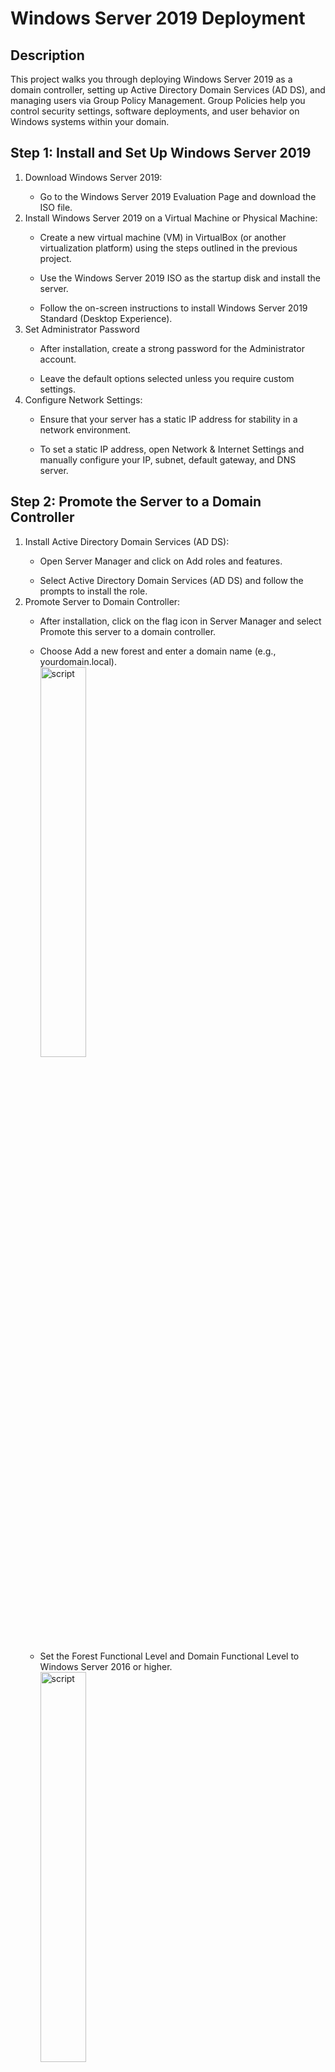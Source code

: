 # Windows Server 2019 Deployment
<h2>Description</h2>
This project walks you through deploying Windows Server 2019 as a domain controller, setting up Active Directory Domain Services (AD DS), and managing users via Group Policy Management. Group Policies help you control security settings, software deployments, and user behavior on Windows systems within your domain.
<br />
<h2>Step 1: Install and Set Up Windows Server 2019 </h2>
<ol>
   <li>Download Windows Server 2019:</li>
   <ul>
      <li>Go to the Windows Server 2019 Evaluation Page and download the ISO file.</li>
   </ul>
   <li>Install Windows Server 2019 on a Virtual Machine or Physical Machine:</li>
   <ul>
      <li>Create a new virtual machine (VM) in VirtualBox (or another virtualization platform) using the steps outlined in the previous project.</li>
   </ul>
   <ul>
      <li>Use the Windows Server 2019 ISO as the startup disk and install the server.</li>
   </ul>
   <ul>
      <li>Follow the on-screen instructions to install Windows Server 2019 Standard (Desktop Experience).</li>
   </ul>
   <li>Set Administrator Password</li>
   <ul>
      <li>After installation, create a strong password for the Administrator account.</li>
   </ul>
   <ul>
      <li>Leave the default options selected unless you require custom settings.</li>
   </ul>
     <li>Configure Network Settings:</li>
   <ul>
      <li>Ensure that your server has a static IP address for stability in a network environment.</li>
   </ul>
   <ul>
      <li>To set a static IP address, open Network & Internet Settings and manually configure your IP, subnet, default gateway, and DNS server.</li>
   </ul>
</ol>


<h2>Step 2: Promote the Server to a Domain Controller</h2>
<ol>
   <li>Install Active Directory Domain Services (AD DS):</li>
   <ul>
      <li>Open Server Manager and click on Add roles and features.</li>
   </ul>
   <ul>
      <li>Select Active Directory Domain Services (AD DS) and follow the prompts to install the role.</li>
   </ul>
   <li>Promote Server to Domain Controller:</li>
   <ul>
      <li>After installation, click on the flag icon in Server Manager and select Promote this server to a domain controller.</li>
   </ul>
   <ul>
      <li>Choose Add a new forest and enter a domain name (e.g., yourdomain.local). 
         <br/>
         <img src="https://i.imgur.com/xLBPzXn.png" height="40%" width="40%" alt="script"/>
         <br/>
      </li>
   </ul>
   <ul>
      <li>Set the Forest Functional Level and Domain Functional Level to Windows Server 2016 or higher.
         <br/>
         <img src="https://i.imgur.com/eVUHNRy.png" height="40%" width="40%" alt="script"/>
         <br/>
      </li>
   </ul
      <ul>
      <li>Enter a Directory Services Restore Mode (DSRM) password and complete the installation.</li>
   </ul>
  <li>Restart the Server:</li>
   <ul>
      <li>Right-click on your domain (e.g., yourdomain.local) and choose New > Organizational Unit.</li>
   </ul>
   <ul>
      <li>Name the OU (e.g., Users or Workstations). This will help you organize and apply specific policies to users and computers.</li>
   </ul>
</ol>



<h2>Step 3: Set Up Active Directory Users and Computers</h2>
<ol>
   <li>Open Active Directory Users and Computers:</li>
   <ul>
      <li>In Server Manager, click Tools and select Active Directory Users and Computers.</li>
   </ul>
   <br/>
   <img src="https://i.imgur.com/7V1Ieb7.png" height="40%" width="40%" alt="script"/>
   <br/>
   <li>Create Organizational Units (OUs):</li>
   <img src="https://i.imgur.com/HsDzzg6.png" height="40%" width="40%" alt="script"/>
   <br/>
   <ul>
      <li>Once the server has been promoted to a domain controller, the system will restart automatically.</li>
   </ul>
   <li>Create User Accounts:</li>
   <img src="https://i.imgur.com/y0pv2di.png" height="40%" width="40%" alt="script" "/>
   <br/>
  <ul>
      <li>Right-click the Users OU and select New > User.</li>
   </ul>
  <ul>
      <li>Fill in the user details and set a password. Choose whether the user must change their password on first login.</li>
   </ul>
   </li></ul>
    <li>Join Client Computers to the Domain</li>
   <img src="https://i.imgur.com/y0pv2di.png" height="40%" width="40%" alt="script" "/>
   <br/>
  <ul>
      <li>On any client machine (such as your Windows 10 VM), right-click This PC, select Properties, and then click Change settings under Computer name.</li>
   </ul>
  <ul>
      <li>In System Properties, click Change and join the computer to your new domain by entering the domain name (e.g., yourdomain.local).</li>
   </ul>
   <ul>
      <li>You’ll need to provide the Administrator account credentials for the domain.</li>
   </ul>
   </li></ul>
</ol>



<h2>Step 4: Install Group Policy Management </h2>
<ol>
   <li>Install Group Policy Management Feature:</li>
   <ul>
      <li>Open Server Manager and click Add roles and features.</li>
   </ul>
   <ul>
      <li>On the Features screen, check the box for Group Policy Management.</li>
   </ul>
   <ul>
      <li>Follow the prompts to complete the installation.</li>
   </ul>
   <ul>
      <li>Create groups for specific roles (e.g., admin, user, guest) by running the following code:</li>
   </ul>
   <img src="https://i.imgur.com/RXI5kjZ.png" height="30%" width="30%" alt="script"/>
   <br/>
   <li>Assign Permissions to Groups</li>
   </ul>
   <ul>
      <li>Use the chmod and chown commands to set directory permissions.</li>
   </ul>
   <img src="https://i.imgur.com/9c335UK.png" height="30%" width="30%" alt="script"/>
   <li>Enforce Access Control</li>
   <ul>
      <li>Verify permissions by switching to different users and testing to see if you can access the created directories.</li>
   </ul>
   <img src="https://i.imgur.com/pY3M8ON.png" height="30%" width="30%" alt="script"/>
</ol>



<h2>Step 5: Create and Apply Group Policies</h2>
<ol>
   <li>Open Group Policy Management:</li>
   <ul>
      <li>In Server Manager, click Tools and select Group Policy Management.</li>
   </ul>
   <ul>
      <li>Must include uppercase, lowercase, numbers, and special characters.</li>
   </ul>
   <ul>
      <li>Prevent the reuse of the last five passwords.</li>
   </ul>
   <ul>
      <li>Implement password expiration policies: Set passwords to expire every 60 days on all machines (via Group Policy for Windows and /etc/login.defs for Linux).</li>
   </ul>
   <li>Create a New Group Policy Object (GPO):</li>
   <ul>
      <li>In the Group Policy Management window, expand your domain (e.g., yourdomain.local).</li>
   </ul>
   <ul>
      <li>Right-click Group Policy Objects and select New.
   </ul>
     <ul>
      <li>Name the new GPO (e.g., Security Policy for Users).</li>
   </ul>
   <li>Edit the Group Policy:</li>
   <ul>
      <li>Right-click your new GPO and select Edit</li>
      <ul>
      <li>The Group Policy Management Editor will open, allowing you to configure settings for users and computers.</li>
   </ul>
      <ul>
         <li>Add the following line of code:</li>
         <img src="https://i.imgur.com/nsauMaI.png" height="40%" width="40%" alt="script"/>
         <br/>
         <li>auth required pam_tally2.so: Specifies the use of the pam_tally2 module, which keeps a tally of failed login attempts for user accounts.
         <li>deny = 3: Sets a limit of 3 failed login attempts before the account is locked.</li>
         <li>unlock_time=600: Configures the lockout period to 600 seconds (10 minutes). After this time, the account is automatically unlocked.</li>
         <li>onerr=fail: Ensures that if there’s an error in the PAM module, access is denied by default.</li>
         <li>audit: Enables logging of authentication attempts, including both successful and failed logins.</li>
         </li>
      </ul>
   </ul>
</ol>
<h2>Step 6: Monitor User Activity </h2>
<ol>
   <li>Enable Audit Logging</li>
   <ul>
      <li>Install auditd:</li>
   </ul>
   <br/>
   <img src="https://i.imgur.com/tBsG67J.png" height="40%" width="40%" alt="script"/>
   <br/>
   <li>Start and enable the service:</li>
   <img src="https://i.imgur.com/TWlGzOR.png" height="40%" width="40%" alt="script"/>
   <br/>
   <li>Define Audit Rules</li>
   <img src="https://i.imgur.com/y0pv2di.png" height="40%" width="40%" alt="script" "/>
   <br/>
   </li></ul>
</ol>
